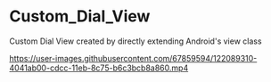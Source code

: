 
# Custom_Dial_View
Custom Dial View created by directly extending Android's view class

https://user-images.githubusercontent.com/67859594/122089310-4041ab00-cdcc-11eb-8c75-b6c3bcb8a860.mp4
